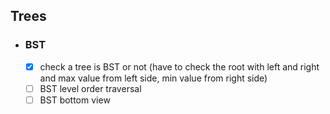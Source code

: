## Trees

- ### BST
    - [x] check a tree is BST or not (have to check the root with left and right and max value from left side, min value from right side)
    - [ ] BST level order traversal
    - [ ] BST bottom view